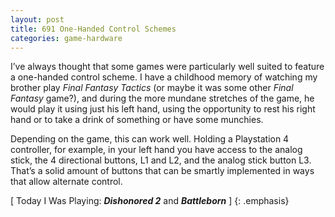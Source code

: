 ```yaml
---
layout: post
title: 691 One-Handed Control Schemes
categories: game-hardware
---
```

I’ve always thought that some games were particularly well suited to feature a one-handed control scheme.  I have a childhood memory of watching my brother play *Final Fantasy Tactics* (or maybe it was some other *Final Fantasy* game?), and during the more mundane stretches of the game, he would play it using just his left hand, using the opportunity to rest his right hand or to take a drink of something or have some munchies.

Depending on the game, this can work well.  Holding a Playstation 4 controller, for example, in your left hand you have access to the analog stick, the 4 directional buttons, L1 and L2, and the analog stick button L3. That’s a solid amount of buttons that can be smartly implemented in ways that allow alternate control.

[ Today I Was Playing: ***Dishonored 2*** and ***Battleborn*** ]
{: .emphasis}